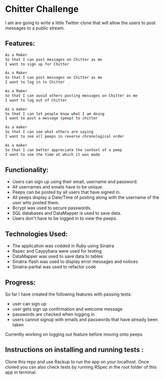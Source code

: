 Chitter Challenge
=================

I am are going to write a little Twitter clone that will allow the users to post messages to a public stream.

Features:
-------

```sh
As a Maker
So that I can post messages on Chitter as me
I want to sign up for Chitter

As a Maker
So that I can post messages on Chitter as me
I want to log in to Chitter

As a Maker
So that I can avoid others posting messages on Chitter as me
I want to log out of Chitter

As a maker
So that I can let people know what I am doing  
I want to post a message (peep) to chitter

As a maker
So that I can see what others are saying  
I want to see all peeps in reverse chronological order

As a maker
So that I can better appreciate the context of a peep
I want to see the time at which it was made
```

Functionality:
------------------

* Users can sign up using their email, username and password.
* All usernames and emails have to be unique.
* Peeps can be posted by all users that have signed in.
* All peeps display a Date/Time of posting along with the username of the user who posted them.
* Bcrypt was used to secure passwords.
* SQL databases and DataMapper is used to save data.
* Users don't have to be logged in to view the peeps.

Technologies Used:
------------------

* The application was codded in Ruby using Sinatra
* Rspec and Caypybara were used for testing
* DataMapper was used to save data to tables
* Sinatra-flash was used to display error messages and notices
* Sinatra-partial was used to refactor code

Progress:
------------------
So far I have created the following features with passing tests:
* user can sign up
* user gets sign up confirmation and welcome message
* passwords are checked when logging in
* users cannot signup with emails and passwords that have already been taken

Currently working on logging out feature before moving onto peeps

Instructions on installing and running tests :
----------------------------------------------

Clone this repo and use Rackup to run the app on your localhost. Once cloned you can also check tests by running RSpec in the root folder of this app in terminal.
